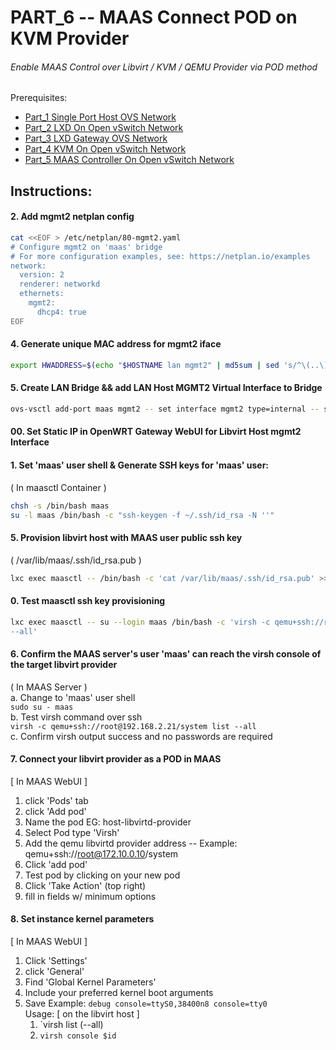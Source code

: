 # PART_6 -- MAAS Connect POD on KVM Provider
###### Enable MAAS Control over Libvirt / KVM / QEMU Provider via POD method

Prerequisites:
- [Part_1 Single Port Host OVS Network]
- [Part_2 LXD On Open vSwitch Network]
- [Part_3 LXD Gateway OVS Network]
- [Part_4 KVM On Open vSwitch Network]
- [Part_5 MAAS Controller On Open vSwitch Network]

## Instructions:
#### 2. Add mgmt2 netplan config
````sh
cat <<EOF > /etc/netplan/80-mgmt2.yaml
# Configure mgmt2 on 'maas' bridge
# For more configuration examples, see: https://netplan.io/examples
network:
  version: 2
  renderer: networkd
  ethernets:
    mgmt2:
      dhcp4: true
EOF
````

#### 4. Generate unique MAC address for mgmt2 iface
````sh
export HWADDRESS=$(echo "$HOSTNAME lan mgmt2" | md5sum | sed 's/^\(..\)\(..\)\(..\)\(..\)\(..\).*$/02\\:\1\\:\2\\:\3\\:\4\\:\5/')
````

#### 5. Create LAN Bridge && add LAN Host MGMT2 Virtual Interface to Bridge
````sh
ovs-vsctl add-port maas mgmt2 -- set interface mgmt2 type=internal -- set interface mgmt2 mac="$HWADDRESS"
````

#### 00. Set Static IP in OpenWRT Gateway WebUI for Libvirt Host mgmt2 Interface    


#### 1. Set 'maas' user shell & Generate SSH keys for 'maas' user:    
( In maasctl Container )    
````sh
chsh -s /bin/bash maas    
su -l maas /bin/bash -c "ssh-keygen -f ~/.ssh/id_rsa -N ''"    
````

#### 5. Provision libvirt host with MAAS user public ssh key
( /var/lib/maas/.ssh/id_rsa.pub )    
````sh
lxc exec maasctl -- /bin/bash -c 'cat /var/lib/maas/.ssh/id_rsa.pub' >>~/.ssh/authorized_keys    
````

#### 0. Test maasctl ssh key provisioning
````sh
lxc exec maasctl -- su --login maas /bin/bash -c 'virsh -c qemu+ssh://root@192.168.2.21/system list
--all'
````

#### 6. Confirm the MAAS server's user 'maas' can reach the virsh console of the target libvirt provider
( In MAAS Server )    
a. Change to 'maas' user shell    
`sudo su - maas`    
b. Test virsh command over ssh    
`virsh -c qemu+ssh://root@192.168.2.21/system list --all`    
c. Confirm virsh output success and no passwords are required    

#### 7. Connect your libvirt provider as a POD in MAAS
[ In MAAS WebUI ]
1. click 'Pods' tab
2. click 'Add pod'
3. Name the pod EG: host-libvirtd-provider
4. Select Pod type 'Virsh'
5. Add the qemu libvirtd provider address
-- Example: qemu+ssh://root@172.10.0.10/system
6. Click 'add pod'
7. Test pod by clicking on your new pod
8. Click 'Take Action' (top right)
9. fill in fields w/ minimum options

#### 8. Set instance kernel parameters
[ In MAAS WebUI ]
1. Click 'Settings'
2. click 'General'
3. Find 'Global Kernel Parameters'
4. Include your preferred kernel boot arguments
5. Save
Example: `debug console=ttyS0,38400n8 console=tty0` <br/>
Usage:
[ on the libvirt host ]
    1. `virsh list (--all)
    2. `virsh console $id`

 <!-- Markdown link & img dfn's -->
[Part_1 Single Port Host OVS Network]: https://github.com/KathrynMorgan/mini-stack/tree/master/1_Single_Port_Host-Open_vSwitch_Network_Configuration
[Part_2 LXD On Open vSwitch Network]: https://github.com/KathrynMorgan/mini-stack/tree/master/2_LXD-On-OVS
[Part_3 LXD Gateway OVS Network]: https://github.com/KathrynMorgan/mini-stack/tree/master/3_LXD_Network_Gateway
[Part_4 KVM On Open vSwitch Network]: https://github.com/KathrynMorgan/mini-stack/tree/master/4_KVM_On_Open_vSwitch
[Part_5 MAAS Controller On Open vSwitch Network]: https://github.com/KathrynMorgan/mini-stack/tree/master/5_MAAS-Rack_And_Region_Ctl-On-Open_vSwitch
